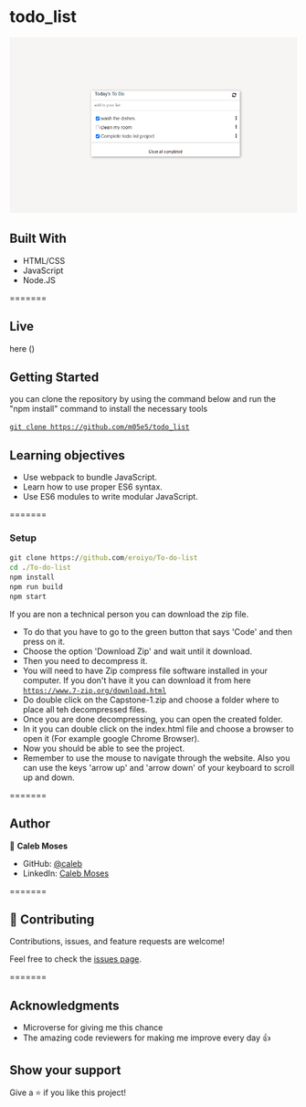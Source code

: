 # todo_list
![Microverse](./img/capture.PNG)

## Built With 

- HTML/CSS
- JavaScript
- Node.JS

=======

## Live

here ()

## Getting Started

you can clone the repository by using the command below and run the "npm install" command to install the necessary tools

[`git clone https://github.com/m05e5/todo_list`](https://github.com/m05e5/todo_list)
## Learning objectives

- Use webpack to bundle JavaScript.
- Learn how to use proper ES6 syntax.
- Use ES6 modules to write modular JavaScript.

=======

### Setup

```cmd
git clone https://github.com/eroiyo/To-do-list
cd ./To-do-list
npm install
npm run build
npm start
```

If you are non a technical person you can download the zip file.

- To do that you have to go to the green button that says 'Code' and then press on it.
- Choose the option 'Download Zip' and wait until it download.
- Then you need to decompress it.
- You will need to have Zip compress file software installed in your computer. If you don't have it you can download it from here
  [`https://www.7-zip.org/download.html`](https://www.7-zip.org/download.html)
- Do double click on the Capstone-1.zip and choose a folder where to place all teh decompressed files.
- Once you are done decompressing, you can open the created folder.
- In it you can double click on the index.html file and choose a browser to open it (For example google Chrome Browser).
- Now you should be able to see the project.
- Remember to use the mouse to navigate through the website. Also you can use the keys 'arrow up' and 'arrow down' of your keyboard
  to scroll up and down.

=======

## Author

👤 **Caleb Moses**

- GitHub: [@caleb](https://github.com/m05e5)
- LinkedIn: [Caleb Moses](https://www.linkedin.com/in/caleb-moses-0a1b531b9/)

=======

## 🤝 Contributing

Contributions, issues, and feature requests are welcome!

Feel free to check the [issues page](https://github.com/m05e5/todo_list/issues/4).

=======

## Acknowledgments

- Microverse for giving me this chance
- The amazing code reviewers for making me improve every day :thumbsup:

## Show your support

Give a ⭐️ if you like this project!
